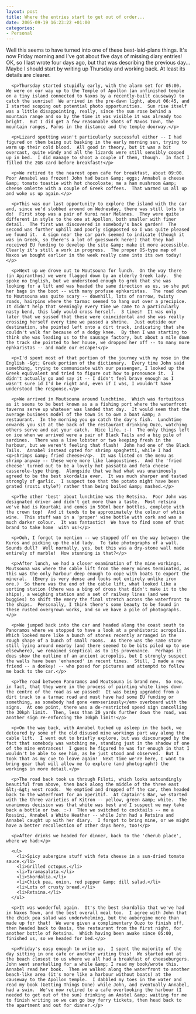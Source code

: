 ```yaml
---
layout: post
title: Where the entries start to get out of order...
date: 2005-09-19 16:23:22 +01:00
categories:
- Personal
---
```

<p>Well this seems to have turned into one of these best-laid-plans things.  It's now Friday morning and I've got about five days of missing diary entries!  OK, so I last wrote four days ago, but that was describing the previous day...  Maybe I should start by writing up Thursday and working back.  At least its details are clearer.</p>

      <p>Thursday started stupidly early, with the alarm set for 05:00.  We were on our way up to the Temple of Apollon (an unfinished temple on a tiny island connected to Naxos by a recently-built causeway) to catch the sunrise!  We arrived in the pre-dawn light, about 06:45, and I started scoping out potential photo opportunities.  Sun rise itself was a little disappointing, really, since the sun rose behind a mountain range and so by the time it was visible it was already too bright.  But I did get a few reasonable shots of Naxos Town, the mountain ranges, Paros in the distance and the temple doorway.</p>

      <p>Lizard spotting wasn't particularly successful either -- I had figured on them being out basking in the early morning sun, trying to warm up their cold blood.  All good in theory, but it was a bit overcast, quite windy and all the lizards were still sensibly cooped up in bed.  I did manage to shoot a couple of them, though.  In fact I filled the 2GB card before breakfast!</p>

      <p>We retired to the nearest open cafe for breakfast, about 09:00.  Poor Annabel was frozen! John had bacan &amp; eggs; Annabel a cheese &amp; tomato toastie with hot chocoloate; me a ham mushroom &amp; cheese omlette with a couple of Greek coffees.  That warmed us all up and woke us up again.</p>

      <p>This was our last opportunity to explore the island with the car and, since we'd slobbed around on Wednesday, there was still lots to do!  First stop was a pair of Kuroi near Melanes.  They were quite different in style to the one at Apollon, both smaller with finer detail.  The first was discovered in somebody's back garden!  The second was further uphill and poorly signposted so I was quite pleased we found it.  A sign near the car park seemed to indicate (though it was in Greek, so there's a lot of guesswork here!) that they had received EU funding to develop the site &amp; make it more accessible.  Clearly it's still a work in progress.  The proper OS-type map of Naxos we bought earlier in the week really came into its own today!</p>

      <p>Next up we drove out to Moutsouna for lunch.  On the way there (in Apiranthos) we were flagged down by an elderly Greek lady.  She spoke no English, but we understood enough to grok that she was looking for a lift and was headed the same direction as us, so she put her bags in the boot -- with many profuse ephkaristas.  The road down to Moutsouna was quite scary -- downhill, lots of narrow, twisty roads, hairpins where the tarmac seemed to hang out over a precipice.  It didn't help that seemingly every time we came to a particularly nasty bend, this lady would cross herself.  3 times!  It was only later that we sussed that these were coincidental and she was really crossing herself every time we passed a shrine.  Just outside our destination, she pointed left onto a dirt track, indicating that she couldn't walk far because of a dodgy knee.  By then I was starting to think she was leading us to the sausage factory, but about a mile down the track she pointed to her house, we dropped her off -- to many more ephkaristas -- and made our escape!</p>

      <p>I'd spent most of that portion of the journey with my nose in the English -&gt; Greek portion of the dictionary.  Every time John said something, trying to communicate with our passenger, I looked up the Greek equivalent and tried to figure out how to pronounce it.  I didn't actually go and say it -- I didn't feel brave enough as I wasn't sure id I'd be right and, even if I was, I wouldn't have understood the response.</p>

      <p>We arrived in Moutsouna around lunchtime.  Which was fortuitous as it seems to be best known as a a fishing port where the waterfront taverns serve up whatever was landed that day.  It would seem that the average business model of the town is to own a boat &amp; a restaurant.  In the morning you go catch the day's fish.  Lunchtime onwards you sit at the back of the restaurant drinking Ouzo, watching others serve and eat your catch.  Nice life. :-)  The only things left on ice when we arrived were a pair of Black Tails and a big pile of sardines.  There was a live lobster or two keeping fresh in the harbour, but we weren't feeling that flash!  John had one of the Black Tails.  Annabel instead opted for shrimp spaghetti, while I had <q>shrimps &amp; fried cheese</q>.  It was listed on the menu as shrimp anyway -- these were more like langoustines.  And the 'fried cheese' turned out to be a lovely hot passatta and feta cheese casserole-type thing.  Alongside that we had what was unanimously agreed to be the best skordalia ever.  It was much sharper and tasted strongly of garlic.  I suspect too that the potato might have been grated (rosti style?) rather than being boiled &amp; mashed.</p>

      <p>The other 'best' about lunchtime was the Retsina.  Poor John was designated driver and didn't get more than a taste.  Most retsina we've had is Kourtaki and comes in 500ml beer bottles, complete with the crown top!  And it tends to be approximately the colour of white wine.  This stuff was in a 'proper' wine bottle with cork and was a much darker colour.  It was fantastic!  We have to find some of that brand to take home  with us!</p>

      <p>Ooh, I forgot to mention -- we stopped off on the way between the Kuros and picking up the old lady.  To take photographs of a wall.  Sounds dull?  Well normally, yes, but this was a dry-stone wall made entirely of marble!  How stunning is that?</p>

      <p>After lunch, we had a closer examination of the mine workings.  Moutsouna was where the cable lift from the emery mines terminated, as this was the only harbour deep enough to cope with boats to export the mineral.  (Emery is very dense and looks not entirely unlike iron ore.)  So there was the end of the cable lift, what looked like a sorting station (there was a bing of dross that didn't make it to the ships), a weighing station and a set of railway lines (and wee buggies) to shift the emery the final stretch across the waterfront to the ships.  Personally, I think there's some beauty to be found in these rusted overgrown works, and so we have a pile of photographs.</p>

      <p>We jumped back into the car and headed along the coast south to Panoramos where we stopped to have a look at a prehistoric acropolis.  Which looked more like a bunch of stones recently arranged in the rough shape of a bunch of small rooms.  As there was the same stone still lying around nearby (and there seemed to be bits piled up to use elsewhere), we remained sceptical as to its provenance.  Perhaps it does show the outline of an ancient acropolis, but I strongly suspect the walls have been 'enhanced' in recent times.  Still, I made a new friend -- a donkey! -- who posed for pictures and attemptd to follow me back to the car.</p>

      <p>The road between Panoramos and Moutsouna is brand new.  So new, in fact, that they were in the process of painting white lines down the centre of the road as we passed!  It was being upgraded from a dirt track to a tarmac road and must have had some EU funding or something, as somebody had gone <em>seriously</em> overboard with the signs.  At one point, there was a de-restricted speed sign cancelling the 30kph limit.  Then, less than 20 yards further down the road, was another sign re-enforcing the 30kph limit!</p>

      <p>On the way back, with Annabel tucked up asleep in the back, we detoured by some of the old disused mine workings part way along the cable lift.  I went out to briefly explore, but was discouraged by the fact that somebody was watching me, standing just in the shadow of one of the mine entrances!  I guess he figured he was far enough in that I wouldn't be able to see him, as he just stood and observed.  But I took that as my cue to leave again!  Next time we're here, I want to bring gear that will allow me to explore (and photograph!) the workings in more detail.</p>

      <p>The road back took us through Filoti, which looks astoundingly beautiful from above, then back along the middle of the three east &lt;-&gt; west roads.  We emptied and dropped off the car, then headed back to the waterfront for an aperitif.  At Captain's Bar, we started with the three varieties of Kitron -- yellow, green &amp; white.  The unanimous decision was that white was best and I suspect we may take back a bottle or two. :-)  THen we switched to cocktails -- me a Rossini, Annabel a White Heather -- while John had a Retsina and Annabel caught up with her diary.  I forgot to bring mine, or we might have a better recollection of other days here, too!</p>

      <p>After drinks we headed for dinner, back to the 'cherub place', where we had:</p>

      <ul>
        <li>Spicy aubergine stuff with feta cheese in a sun-dried tomato sauce.</li>
        <li>Grilled octopus.</li>
        <li>Taramasalata.</li>
        <li>Skordalia.</li>
        <li>Chick pea, onion, red pepper &amp; dill salad.</li>
        <li>Lots of crusty bread.</li>
        <li>Retsina.</li>
      </ul>

      <p>It was wonderful again.  It's the best skordalia that we've had in Naxos Town, and the best overall meal too.  I agree with John that the chick pea salad was underwhelming, but the aubergine more than made up for that!  We were given a complimentary Ouzo to finish off, then headed back to Oasis, the restaurant from the first night, for another bottle of Retsina.  Which having been awake since 05:00, finished us, so we headed for bed.</p>

      <p>Friday's easy enough to write up.  I spent the majority of the day sitting in one cafe or another writing this!  We started out at the beach closest to us where we all had a breakfast of cheeseburgers.  John went snorkelling for a while &amp; I read my book/wrote this.  Annabel read her book.  Then we walked along the waterfront to another beach-like area (it's more like a harbour without boats) at the causeway to the Apollon temple.  I dabbled my toes in the water and read my book (Getting Things Done) while John, and eventually Annabel, had a swim.  We've now retired to a cafe overlooking the harbour (I needed to get out of the sun) drinking an Amstel &amp; waiting for me to finish writing so we can go buy ferry tickets, then head back to the apartment and out for dinner.</p>

